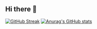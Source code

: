 ## Hi there 👋
[![GitHub Streak](https://streak-stats.demolab.com?user=dawson-b23&theme=catppuccin-mocha&exclude_days=Sun%2CSat)](https://git.io/streak-stats)
[![Anurag's GitHub stats](https://github-readme-stats.vercel.app/api?username=dawson-b23&show_icons=true&theme=catppuccin_mocha)](https://github.com/dawson-b23/github-readme-stats)
<!--
**dawson-b23/dawson-b23** is a ✨ _special_ ✨ repository because its `README.md` (this file) appears on your GitHub profile.

Here are some ideas to get you started:

- 🔭 I’m currently working on ...
- 🌱 I’m currently learning ...
- 👯 I’m looking to collaborate on ...
- 🤔 I’m looking for help with ...
- 💬 Ask me about ...
- 📫 How to reach me: ...
- 😄 Pronouns: ...
- ⚡ Fun fact: ...
-->
